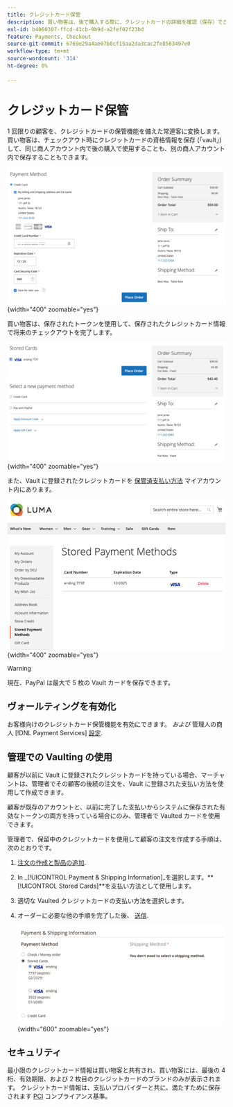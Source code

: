 ```yaml
---
title: クレジットカード保管
description: 買い物客は、後で購入する際に、クレジットカードの詳細を確認（保存）できます。
exl-id: b4060307-ffcd-41cb-9b9d-a2fef02f23bd
feature: Payments, Checkout
source-git-commit: 6769e29a4ae07b8cf15aa2da3cac2fe8583497e0
workflow-type: tm+mt
source-wordcount: '314'
ht-degree: 0%

---
```


# クレジットカード保管

1 回限りの顧客を、クレジットカードの保管機能を備えた常連客に変換します。 買い物客は、チェックアウト時にクレジットカードの資格情報を保存 (「vault」) して、同じ商人アカウント内で後の購入で使用することも、別の商人アカウント内で保存することもできます。

![後で使用するためのクレジットカードの保管](assets/save-card-for-later.png){width="400" zoomable="yes"}

買い物客は、保存されたトークンを使用して、保存されたクレジットカード情報で将来のチェックアウトを完了します。

![保存された資格情報を今後の購入に使用](assets/use-stored-card.png){width="400" zoomable="yes"}

また、Vault に登録されたクレジットカードを [保管済支払い方法](https://docs.magento.com/user-guide/customers/account-dashboard-stored-payment-methods.html) マイアカウント内にあります。

![マイアカウントでの保管済み支払い方法](assets/stored-payment-methods.png){width="400" zoomable="yes"}

>[!WARNING]
>
>現在、PayPal は最大で 5 枚の Vault カードを保存できます。

## ヴォールティングを有効化

お客様向けのクレジットカード保管機能を有効にできます。 _および_ 管理人の商人 [!DNL Payment Services] [設定](settings.md#card-vaulting).

## 管理での Vaulting の使用

顧客が以前に Vault に登録されたクレジットカードを持っている場合、マーチャントは、管理者でその顧客の後続の注文を、Vault に登録された支払い方法を使用して作成できます。

顧客が既存のアカウントと、以前に完了した支払いからシステムに保存された有効なトークンの両方を持っている場合にのみ、管理者で Vaulted カードを使用できます。

管理者で、保留中のクレジットカードを使用して顧客の注文を作成する手順は、次のとおりです。

1. [注文の作成と製品の追加](https://experienceleague.adobe.com/docs/commerce-admin/stores-sales/point-of-purchase/assist/customer-account-create-order.html).
1. In _[!UICONTROL Payment & Shipping Information]_を選択します。**[!UICONTROL Stored Cards]**を支払い方法として使用します。
1. 適切な Vaulted クレジットカードの支払い方法を選択します。
1. オーダーに必要な他の手順を完了した後、 [送信](https://experienceleague.adobe.com/docs/commerce-admin/stores-sales/point-of-purchase/assist/customer-account-create-order.html?lang=en#step-3%3A-submit-the-order).

   ![顧客に管理者の Vault に保管されたクレジットカードを使用](assets/admin-vaultedcard.png){width="600" zoomable="yes"}

## セキュリティ

最小限のクレジットカード情報は買い物客と共有され、買い物客には、最後の 4 桁、有効期限、および 2 枚目のクレジットカードのブランドのみが表示されます。 クレジットカード情報は、支払いプロバイダーと共に、満たすために保存されます [PCI](security.md#PCI-compliance) コンプライアンス基準。
